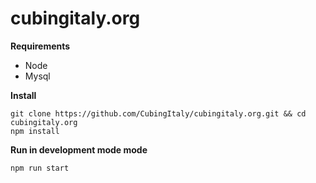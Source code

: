 # cubingitaly.org
**Requirements**

 - Node
 - Mysql

**Install**

    git clone https://github.com/CubingItaly/cubingitaly.org.git && cd cubingitaly.org
    npm install
**Run in development mode mode**

    npm run start
